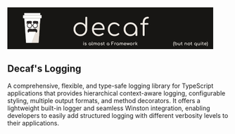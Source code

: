 ![Banner](./workdocs/assets/Banner.png)

## Decaf's Logging

A comprehensive, flexible, and type-safe logging library for TypeScript applications that provides hierarchical context-aware logging, configurable styling, multiple output formats, and method decorators. It offers a lightweight built-in logger and seamless Winston integration, enabling developers to easily add structured logging with different verbosity levels to their applications.
